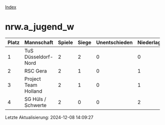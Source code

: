 [Index](./README.md)

# nrw.a_jugend_w

| Platz |  Mannschaft |  Spiele |  Siege |  Unentschieden |  Niederlagen |  Tore |  Differenz |  Punkte | 
| --- |  --- |  --- |  --- |  --- |  --- |  --- |  --- |  --- |  
|  1 |   TuS Düsseldorf-Nord |   2 |   2 |   0 |   0 |   12:2 |   10 |   6 |  
|  2 |   RSC Gera |   2 |   1 |   0 |   1 |   6:3 |   3 |   3 |  
|  3 |   Project Team Holland |   2 |   1 |   0 |   1 |   3:10 |   -7 |   3 |  
|  4 |   SG Hüls / Schwerte |   2 |   0 |   0 |   2 |   1:7 |   -6 |   0 |  


Letzte Aktualisierung: 2024-12-08 14:09:27